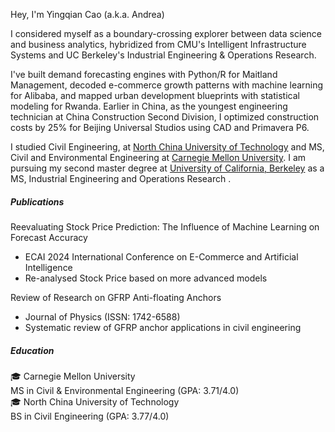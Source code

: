 Hey, I'm Yingqian Cao (a.k.a. Andrea)

I considered myself as a boundary-crossing explorer between data science and business analytics, hybridized from CMU's Intelligent Infrastructure Systems and UC Berkeley's Industrial Engineering & Operations Research.

I've built demand forecasting engines with Python/R for Maitland Management, decoded e-commerce growth patterns with machine learning for Alibaba, and mapped urban development blueprints with statistical modeling for Rwanda. Earlier in China, as the youngest engineering technician at China Construction Second Division, I optimized construction costs by 25% for Beijing Universal Studios using CAD and Primavera P6.

I studied Civil Engineering, at [North China University of Technology](https://en.ncut.edu.cn) and MS, Civil and Environmental Engineering at [Carnegie Mellon University](https://www.cmu.edu).
I am pursuing my second master degree at [University of California, Berkeley](https://www.berkeley.edu) as a MS, Industrial Engineering and Operations Research .


##### Publications

Reevaluating Stock Price Prediction: The Influence of Machine Learning on Forecast Accuracy  
- ECAI 2024 International Conference on E-Commerce and Artificial Intelligence  
- Re-analysed Stock Price based on more advanced models 

Review of Research on GFRP Anti-floating Anchors  
- Journal of Physics (ISSN: 1742-6588)  
- Systematic review of GFRP anchor applications in civil engineering

##### Education
🎓 Carnegie Mellon University  
MS in Civil & Environmental Engineering (GPA: 3.71/4.0)  
🎓 North China University of Technology  
BS in Civil Engineering (GPA: 3.77/4.0) 

